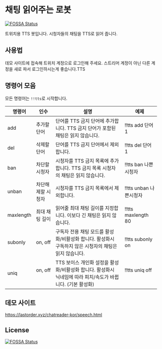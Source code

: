 # 채팅 읽어주는 로봇
[![FOSSA Status](https://app.fossa.io/api/projects/git%2Bgithub.com%2FLastorder-DC%2Fchatreader-kor.svg?type=shield)](https://app.fossa.io/projects/git%2Bgithub.com%2FLastorder-DC%2Fchatreader-kor?ref=badge_shield)

트위치용 TTS 봇입니다. 시청자들의 채팅을 TTS로 읽어 줍니다.

## 사용법
데모 사이트에 접속해 트위치 계정으로 로그인해 주세요. 스트리머 계정이 아닌 다른 계정을 새로 파서 로그인하시는게 좋습니다.TTS

## 명령어 모음
모든 명령어는 `!!tts`로 시작합니다.

| 명령어    | 인수              | 설명                                                                                                  | 예제                   |
|-----------|-------------------|-------------------------------------------------------------------------------------------------------|------------------------|
| add       | 추가할 단어       | 단어를 TTS 금지 단어에 추가합니다. TTS 금지 단어가 포함된 채팅은 읽지 않습니다.                       | !!tts add 단어1        |
| del       | 삭제할 단어       | 단어를 TTS 금지 단어에서 제외합니다.                                                                  | !!tts del 단어1        |
| ban       | 차단할 시청자     | 시청자를 TTS 금지 목록에 추가합니다. TTS 금지 목록 시청자의 채팅은 읽지 않습니다.                     | !!tts ban 나쁜시청자   |
| unban     | 차단해제할 시청자 | 시청자를 TTS 금지 목록에서 제외합니다.                                                                | !!tts unban 나쁜시청자 |
| maxlength | 최대 채팅 길이    | 읽어줄 최대 채팅 길이를 지정합니다. 이보다 긴 채팅은 읽지 않습니다.                                   | !!tts maxlength 80     |
| subonly   | on, off           | 구독자 전용 채팅 모드를 활성화/비활성화 합니다. 활성화시 구독하지 않은 시청자의 채팅은 읽지 않습니다. | !!tts subonly on       |
| uniq   | on, off           | TTS 보이스 개인화 설정을 활성화/비활성화 합니다. 활성화시 닉네임에 따라 피치/속도가 바뀝니다. (기본 활성화) | !!tts uniq off       |

## 데모 사이트
https://lastorder.xyz/chatreader-kor/speech.html


## License
[![FOSSA Status](https://app.fossa.io/api/projects/git%2Bgithub.com%2FLastorder-DC%2Fchatreader-kor.svg?type=large)](https://app.fossa.io/projects/git%2Bgithub.com%2FLastorder-DC%2Fchatreader-kor?ref=badge_large)